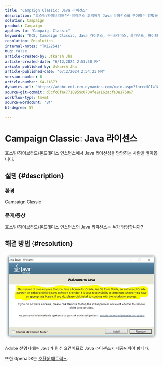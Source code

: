 ```yaml
---
title: "Campaign Classic: Java 라이선스"
description: "호스팅/하이브리드/온-프레미스 고객에게 Java 라이선스를 부여하는 방법을 알아봅니다."
solution: Campaign
product: Campaign
applies-to: "Campaign Classic"
keywords: "KCS, Campaign Classic, Java 라이센스, 온-프레미스, 클라우드, 하이브리드"
resolution: Resolution
internal-notes: "TK192541"
bug: false
article-created-by: Utkarsh Jha
article-created-date: "6/12/2024 2:53:50 PM"
article-published-by: Utkarsh Jha
article-published-date: "6/12/2024 2:54:23 PM"
version-number: 6
article-number: KA-14673
dynamics-url: "https://adobe-ent.crm.dynamics.com/main.aspx?forceUCI=1&pagetype=entityrecord&etn=knowledgearticle&id=c0785590-cb28-ef11-840a-00224808decd"
source-git-commit: d5cfc6fee7718959c0704fe2a162acfa0e1758a7
workflow-type: tm+mt
source-wordcount: '84'
ht-degree: 5%

---
```


# Campaign Classic: Java 라이센스


호스팅/하이브리드/온프레미스 인스턴스에서 Java 라이선싱을 담당하는 사람을 알아봅니다.

## 설명 {#description}


### 환경

Campaign Classic

### 문제/증상

호스팅/하이브리드/온프레미스 인스턴스의 Java 라이선스는 누가 담당합니까?


## 해결 방법 {#resolution}


![](assets/5ccf7221-f327-ef11-840b-6045bd0065b6.png)

Adobe 설명서에는 Java가 필수 요건이므로 Java 라이센스가 제공되어야 합니다.

또한 OpenJDK는 [호환성 매트릭스](https://experienceleague.adobe.com/docs/campaign-classic/using/release-notes/compatibility-matrix.html).
